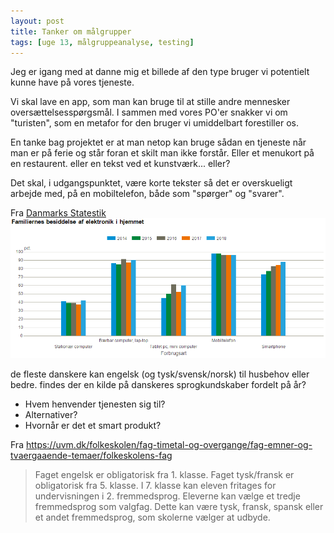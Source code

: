 ```yaml
---
layout: post
title: Tanker om målgrupper
tags: [uge 13, målgruppeanalyse, testing]
---
```


Jeg er igang med at danne mig et billede af den type bruger vi potentielt kunne have på vores tjeneste.

Vi skal lave en app, som man kan bruge til at stille andre mennesker oversættelsesspørgsmål. I sammen med vores PO'er snakker vi om  "turisten", som en metafor for den bruger vi umiddelbart forestiller os.

En tanke bag projektet er at man netop kan bruge sådan en tjeneste når man er på ferie og står foran et skilt man ikke forstår. Eller et menukort på en restaurent. eller en tekst ved et kunstværk... eller?

Det skal, i udgangspunktet, være korte tekster så det er overskueligt arbejde med, på en mobiltelefon, både som "spørger" og "svarer".

Fra [Danmarks Statestik](https://www.dst.dk/da/Statistik/emner/priser-og-forbrug/forbrug/elektronik-i-hjemmet)
![](/img/elektronik.png)



de fleste danskere kan engelsk (og tysk/svensk/norsk) til husbehov eller bedre.  findes der en kilde på danskeres sprogkundskaber fordelt på år?

- Hvem henvender tjenesten sig til?
- Alternativer?
- Hvornår er det et smart produkt?




Fra https://uvm.dk/folkeskolen/fag-timetal-og-overgange/fag-emner-og-tvaergaaende-temaer/folkeskolens-fag
> Faget engelsk er obligatorisk fra 1. klasse.
>Faget tysk/fransk er obligatorisk fra 5. klasse. I 7. klasse kan eleven fritages for undervisningen i 2. fremmedsprog.
>Eleverne kan vælge et tredje fremmedsprog som valgfag. Dette kan være tysk, fransk, spansk eller et andet fremmedsprog, som skolerne vælger at udbyde.
